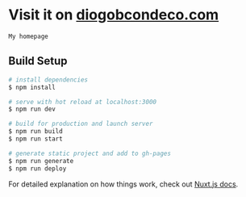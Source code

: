 # Visit it on [diogobcondeco.com](https://diogobcondeco.com/)

```
My homepage
```

## Build Setup

```bash
# install dependencies
$ npm install

# serve with hot reload at localhost:3000
$ npm run dev

# build for production and launch server
$ npm run build
$ npm run start

# generate static project and add to gh-pages
$ npm run generate
$ npm run deploy
```

For detailed explanation on how things work, check out [Nuxt.js docs](https://nuxtjs.org).
